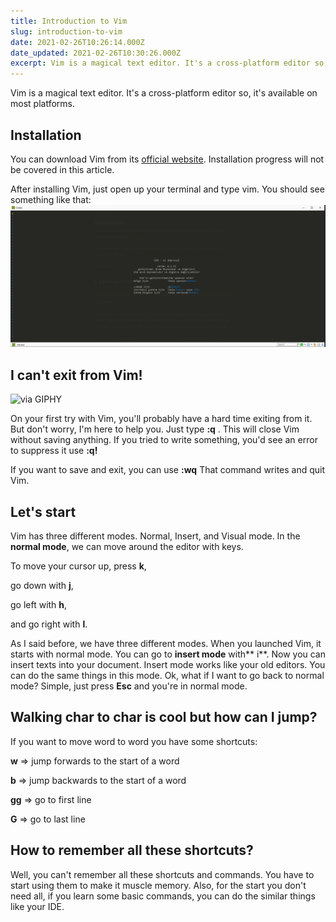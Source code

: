 ```yaml
---
title: Introduction to Vim
slug: introduction-to-vim
date: 2021-02-26T10:26:14.000Z
date_updated: 2021-02-26T10:30:26.000Z
excerpt: Vim is a magical text editor. It's a cross-platform editor so, it's available on most platforms.
---
```


Vim is a magical text editor. It's a cross-platform editor so, it's available on most platforms.

## Installation

You can download Vim from its [official website](https://www.vim.org/download.php). Installation progress will not be covered in this article.

After installing Vim, just open up your terminal and type vim. You should see something like that:
![](vim-welcome-screen.png)
## I can't exit from Vim!

![via GIPHY](https://media.giphy.com/media/5Zesu5VPNGJlm/giphy.gif)

On your first try with Vim, you'll probably have a hard time exiting from it. But don't worry, I'm here to help you. Just type **:q** . This will close Vim without saving anything. If you tried to write something, you'd see an error to suppress it use **:q!**

If you want to save and exit, you can use **:wq** That command writes and quit Vim.

## Let's start

Vim has three different modes. Normal, Insert, and Visual mode. In the **normal mode**, we can move around the editor with keys.

To move your cursor up, press **k**,

go down with **j**,

go left with **h**,

and go right with **l**.

As I said before, we have three different modes. When you launched Vim, it starts with normal mode. You can go to **insert mode** with** i**. Now you can insert texts into your document. Insert mode works like your old editors. You can do the same things in this mode. Ok, what if I want to go back to normal mode? Simple, just press **Esc** and you're in normal mode.

## Walking char to char is cool but how can I jump?

If you want to move word to word you have some shortcuts:

**w** => jump forwards to the start of a word

**b** => jump backwards to the start of a word

**gg** => go to first line

**G** => go to last line

## How to remember all these shortcuts?

Well, you can't remember all these shortcuts and commands. You have to start using them to make it muscle memory. Also, for the start you don't need all, if you learn some basic commands, you can do the similar things like your IDE.